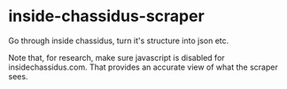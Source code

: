 # inside-chassidus-scraper
Go through inside chassidus, turn it's structure into json etc.

Note that, for research, make sure javascript is disabled for insidechassidus.com. That
provides an accurate view of what the scraper sees.
